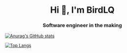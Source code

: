 <h1 align="center">Hi 👋, I'm BirdLQ</h1>
<h3 align="center">Software engineer in the making</h3>

[![Anurag's GitHub stats](https://github-readme-stats.vercel.app/api?username=BirdLQ&hide=prs,issues,contribs&show_icons=true&theme=vue-dark)](https://github.com/anuraghazra/github-readme-stats)

[![Top Langs](https://github-readme-stats.vercel.app/api/top-langs/?username=BirdLQ&theme=vue-dark&layout=compact)](https://github.com/anuraghazra/github-readme-stats)


